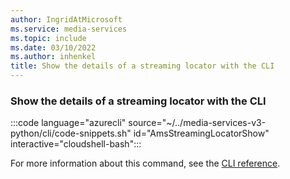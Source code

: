 ```yaml
---
author: IngridAtMicrosoft
ms.service: media-services
ms.topic: include
ms.date: 03/10/2022
ms.author: inhenkel
title: Show the details of a streaming locator with the CLI
---
```


### Show the details of a streaming locator with the CLI

:::code language="azurecli" source="~/../media-services-v3-python/cli/code-snippets.sh" id="AmsStreamingLocatorShow" interactive="cloudshell-bash":::

For more information about this command, see the [CLI reference](/cli/azure/ams/streaming-locator?view=azure-cli-latest#az-ams-streaming-locator-show).
